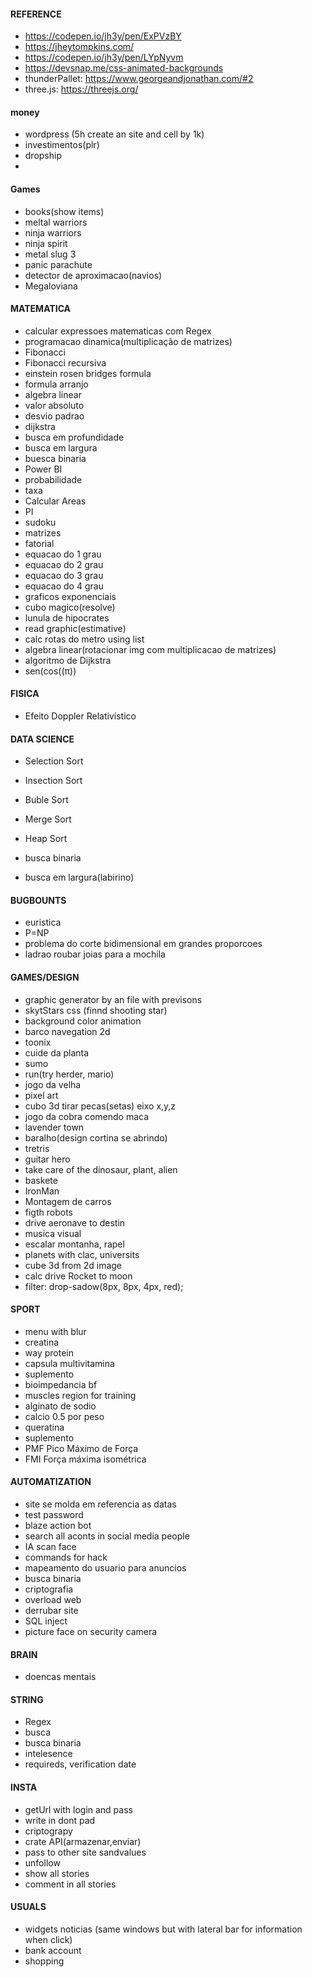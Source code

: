 #### REFERENCE
- https://codepen.io/jh3y/pen/ExPVzBY
- https://jheytompkins.com/
- https://codepen.io/jh3y/pen/LYpNyvm
- https://devsnap.me/css-animated-backgrounds
- thunderPallet: https://www.georgeandjonathan.com/#2
- three.js: https://threejs.org/

#### money
- wordpress (5h create an site and cell by 1k)
- investimentos(plr)
- dropship
- 
#### Games
- books(show items)
- meltal warriors
- ninja warriors
- ninja spirit
- metal slug 3
- panic parachute
- detector de aproximacao(navios)
- Megaloviana

#### MATEMATICA
- calcular expressoes matematicas com Regex
- programacao dinamica(multiplicação de matrizes)
- Fibonacci
- Fibonacci recursiva
- einstein rosen bridges formula
- formula arranjo
- algebra linear
- valor absoluto
- desvio padrao
- dijkstra
- busca em profundidade
- busca em largura
- buesca binaria
- Power BI
- probabilidade
- taxa
- Calcular Areas
- PI
- sudoku
- matrizes
- fatorial
- equacao do 1 grau
- equacao do 2 grau
- equacao do 3 grau
- equacao do 4 grau
- graficos exponenciais
- cubo magico(resolve)
- lunula de hipocrates
- read graphic(estimative)
- calc rotas do metro using list
- algebra linear(rotacionar img com multiplicacao de matrizes)
- algoritmo de Dijkstra
- sen(cos((π))

#### FISICA
- Efeito Doppler Relativístico

#### DATA SCIENCE
- Selection Sort
- Insection Sort
- Buble Sort
- Merge Sort
- Heap Sort
- busca binaria

- busca em largura(labirino)


#### BUGBOUNTS
- euristica
- P=NP
- problema do corte bidimensional em grandes proporcoes
- ladrao roubar joias para a mochila

#### GAMES/DESIGN
- graphic generator by an file with previsons
- skytStars css (finnd shooting star)
- background color animation
- barco navegation 2d
- toonix
- cuide da planta
- sumo
- run(try herder, mario)
- jogo da velha
- pixel art
- cubo 3d tirar pecas(setas) eixo x,y,z
- jogo da cobra comendo maca
- lavender town
- baralho(design cortina se abrindo)
- tretris
- guitar hero
- take care of the dinosaur, plant, alien
- baskete
- IronMan
- Montagem de carros
- figth robots
- drive aeronave to destin
- musica visual
- escalar montanha, rapel
- planets with clac, universits
- cube 3d from 2d image
- calc drive Rocket to moon
- filter: drop-sadow(8px, 8px, 4px, red);

#### SPORT
- menu with blur
- creatina
- way protein
- capsula multivitamina
- suplemento
- bioimpedancia bf
- muscles region for training
- alginato de sodio
- calcio 0.5 por peso
- queratina
- suplemento
- PMF Pico Máximo de Força
- FMI Força máxima isométrica

#### AUTOMATIZATION
- site se molda em referencia as datas
- test password
- blaze action bot
- search all aconts in social media people
- IA scan face
- commands for hack
- mapeamento do usuario para anuncios
- busca binaria
- criptografia
- overload web
- derrubar site
- SQL inject
- picture face on security camera

#### BRAIN
- doencas mentais

#### STRING
- Regex
- busca
- busca binaria
- intelesence
- requireds, verification date

#### INSTA
- getUrl with login and pass
- write in dont pad
- criptograpy
- crate API(armazenar,enviar)
- pass to other site sandvalues
- unfollow
- show all stories
- comment in all stories


#### USUALS
- widgets noticias (same windows but with lateral bar for information when click)
- bank account
- shopping 
